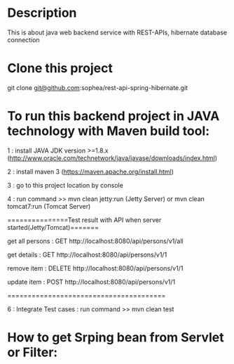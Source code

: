 # Description
This is about java web backend service with REST-APIs, hibernate database connection

# Clone this project
 git clone git@github.com:sophea/rest-api-spring-hibernate.git
  

# To run this backend project in JAVA technology with Maven build tool:

1 : install JAVA JDK version >=1.8.x  (http://www.oracle.com/technetwork/java/javase/downloads/index.html)

2 : install maven 3  (https://maven.apache.org/install.html)

3 : go to this project location by console

4 : run command >> mvn clean jetty:run (Jetty Server) or mvn clean tomcat7:run (Tomcat Server)

   
===============Test result with API when server started(Jetty/Tomcat)=======


get all persons : GET http://localhost:8080/api/persons/v1/all

get details : GET  http://localhost:8080/api/persons/v1/1

remove item : DELETE http://localhost:8080/api/persons/v1/1

update item : POST http://localhost:8080/api/persons/v1/1

=======================================

6 : Integrate Test cases : run command >> mvn clean test


# How to get Srping bean from Servlet or Filter: